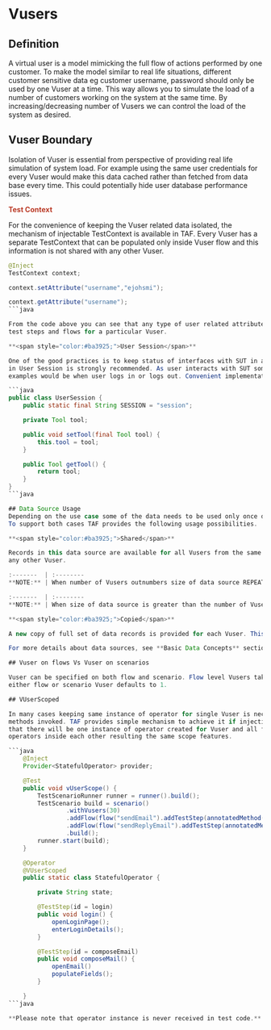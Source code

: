 <head>
   <title>Scenarios - Vusers</title>
</head>

# Vusers

## Definition

A virtual user is a model mimicking the full flow of actions performed by one customer. To make the model similar to real life situations, different customer
sensitive data eg customer username, password should only be used by one Vuser at a time. This way allows you to simulate the load of a number of customers
working on the system at the same time. By increasing/decreasing number of Vusers we can control the load of the system as desired.

## Vuser Boundary

Isolation of Vuser is essential from perspective of providing real life simulation of system load. For example using the same user credentials for every
Vuser would make this data cached rather than fetched from data base every time. This could potentially hide user database performance issues.

**<span style="color:#ba3925;">Test Context</span>**

For the convenience of keeping the Vuser related data isolated, the mechanism of injectable TestContext is available in TAF. Every Vuser has a separate
TestContext that can be populated only inside Vuser flow and this information is not shared with any other Vuser.

```java
@Inject
TestContext context;

context.setAttribute("username","ejohsmi");

context.getAttribute("username");
```java

From the code above you can see that any type of user related attributes can be stored in local context eg user login. Those attributes are passed between
test steps and flows for a particular Vuser.

**<span style="color:#ba3925;">User Session</span>**

One of the good practices is to keep status of interfaces with SUT in a specialised bean. For example keeping an instance of transactional tool (browser)
in User Session is strongly recommended. As user interacts with SUT some of the information delivered from SUT is changing the tool status, most common
examples would be when user logs in or logs out. Convenient implementation of user session could look like this.

```java
public class UserSession {
	public static final String SESSION = "session";

	private Tool tool;

	public void setTool(final Tool tool) {
		this.tool = tool;
	}

	public Tool getTool() {
		return tool;
	}
}
```java

## Data Source Usage
Depending on the use case some of the data needs to be used only once during scenario and some can be used multiple times.
To support both cases TAF provides the following usage possibilities.

**<span style="color:#ba3925;">Shared</span>**

Records in this data source are available for all Vusers from the same pool. It means that if first Vuser uses the first record its not available to
any other Vuser.

:-------  | :--------
**NOTE:** | When number of Vusers outnumbers size of data source REPEAT_UNTIL_STOPPED can be used to ensure all Vusers have possibility to access data.

:-------  | :--------
**NOTE:** | When size of data source is greater than the number of Vusers, a Vuser may run multiple times until the data source is exhausted.

**<span style="color:#ba3925;">Copied</span>**

A new copy of full set of data records is provided for each Vuser. This means that the first record will be available for each Vuser.

For more details about data sources, see **Basic Data Concepts** section.

## Vuser on flows Vs Vuser on scenarios

Vuser can be specified on both flow and scenario. Flow level Vusers take precedence over those specified on scenario. If no Vuser is specified on
either flow or scenario Vuser defaults to 1.

## VUserScoped

In many cases keeping same instance of operator for single Vuser is necessary. It may happen that operator is stateful and cares about previous
methods invoked. TAF provides simple mechanism to achieve it if injection is used. Operator class can be annotated with <span style="color:#ba3925;">@VUserScoped</span> marker. It means
that there will be one instance of operator created for Vuser and all future references to it, will re-use same instance. It is possible to inject <span style="color:#ba3925;">@VUserScoped</span>
operators inside each other resulting the same scope features.

```java
    @Inject
    Provider<StatefulOperator> provider;

    @Test
    public void vUserScope() {
        TestScenarioRunner runner = runner().build();
        TestScenario build = scenario()
                .withVusers(30)
                .addFlow(flow("sendEmail").addTestStep(annotatedMethod(provider, login)))
                .addFlow(flow("sendReplyEmail").addTestStep(annotatedMethod(provider, composeEmail)))
                .build();
        runner.start(build);
    }

    @Operator
    @VUserScoped
    public static class StatefulOperator {

        private String state;

        @TestStep(id = login)
        public void login() {
            openLoginPage();
            enterLoginDetails();
        }

        @TestStep(id = composeEmail)
        public void composeMail() {
            openEmail()
            populateFields();
        }

    }
```java

**Please note that operator instance is never received in test code.** Only operator provider is passed into test step factory.
